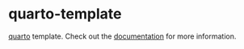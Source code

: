 # quarto-template

[quarto](https://quarto.org/) template. Check out the [documentation](https://hailin.wang/quarto-template/) for more information.
